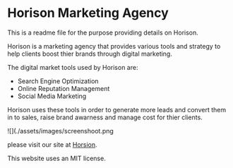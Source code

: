 # Horison Marketing Agency

This is a readme file for the purpose providing details on Horison.

Horison is a marketing agency that provides various tools and strategy to help clients boost thier brands through digital marketing.

The digital market tools used by Horison are:
* Search Engine Optimization
* Online Reputation Management
* Social Media Marketing

Horison uses these tools in order to generate more leads and convert them in to sales, raise brand awarness and manage cost for thier clients.

![](./assets/images/screenshoot.png

please visit our site at [Horsion](https://laithalwani.github.io/horison-marketing-agency/).

This website uses an MIT license.
